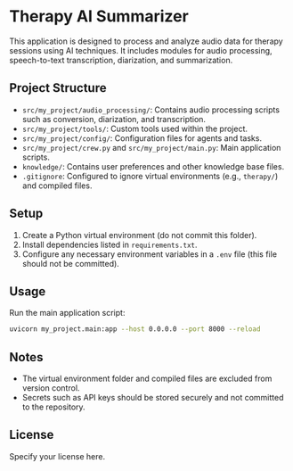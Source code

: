 # Therapy AI Summarizer

This application is designed to process and analyze audio data for therapy sessions using AI techniques. It includes modules for audio processing, speech-to-text transcription, diarization, and summarization.

## Project Structure

- `src/my_project/audio_processing/`: Contains audio processing scripts such as conversion, diarization, and transcription.
- `src/my_project/tools/`: Custom tools used within the project.
- `src/my_project/config/`: Configuration files for agents and tasks.
- `src/my_project/crew.py` and `src/my_project/main.py`: Main application scripts.
- `knowledge/`: Contains user preferences and other knowledge base files.
- `.gitignore`: Configured to ignore virtual environments (e.g., `therapy/`) and compiled files.

## Setup

1. Create a Python virtual environment (do not commit this folder).
2. Install dependencies listed in `requirements.txt`.
3. Configure any necessary environment variables in a `.env` file (this file should not be committed).

## Usage

Run the main application script:

```bash
uvicorn my_project.main:app --host 0.0.0.0 --port 8000 --reload
```

## Notes

- The virtual environment folder and compiled files are excluded from version control.
- Secrets such as API keys should be stored securely and not committed to the repository.

## License

Specify your license here.
